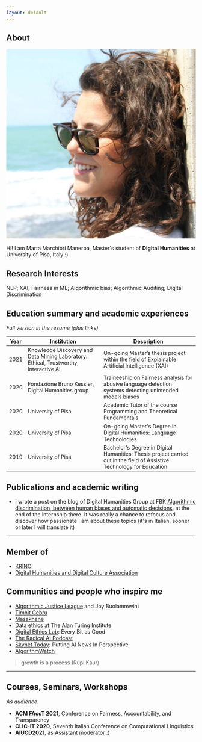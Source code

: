 ```yaml
---
layout: default
---
```


## About

<img class="profile-picture" src="profile_pict.jpg">

Hi! I am Marta Marchiori Manerba, Master's student of **Digital Humanities** at University of Pisa, Italy :)

## Research Interests

NLP; XAI; Fairness in ML; Algorithmic bias; Algorithmic Auditing; Digital Discrimination

## Education summary and academic experiences

*Full version in the resume (plus links)*

Year | Institution | Description
-----|--------------------------------------------------------------------------------------|--------------------------------------------
2021 | Knowledge Discovery and Data Mining Laboratory: Ethical, Trustworthy, Interactive AI | On-going Master’s thesis project within the field of Explainable Artificial Intelligence (XAI)
2020 | Fondazione Bruno Kessler, Digital Humanities group | Traineeship on Fairness analysis for abusive language detection systems detecting unintended models biases
2020 | University of Pisa | Academic Tutor of the course Programming and Theoretical Fundamentals
2020 | University of Pisa | On-going Master's Degree in Digital Humanities: Language Technologies
2019 | University of Pisa | Bachelor's Degree in Digital Humanities: Thesis project carried out in the field of Assistive Technology for Education

## Publications and academic writing 

* I wrote a post on the blog of Digital Humanities Group at FBK <a href="https://dh.fbk.eu/2021/02/discriminazioni-algoritmiche-tra-pregiudizi-umani-e-decisioni-automatiche/" target="_blank">Algorithmic discrimination, between human biases and automatic decisions</a>, at the end of the internship there. It was really a chance to refocus and discover how passionate I am about these topics (it's in Italian, sooner or later I will translate it)

---

## Member of 

* <a href="https://krino.org/" target="_blank">KRINO</a>
* <a href="http://www.aiucd.it/" target="_blank">Digital Humanities and Digital Culture Association</a>

## Communities and people who inspire me 

* <a href="https://www.ajl.org/about" target="_blank">Algorithmic Justice League</a> and Joy Buolammwini
* <a href="https://ai.stanford.edu/~tgebru/" target="_blank">Timnit Gebru</a>
* <a href="https://www.masakhane.io/" target="_blank">Masakhane</a>
* <a href="https://www.turing.ac.uk/research/data-ethics" target="_blank">Data ethics</a> at The Alan Turing Institute
* <a href="https://digitalethicslab.oii.ox.ac.uk/" target="_blank">Digital Ethics Lab</a>: Every Bit as Good
* <a href="https://www.radicalai.org/" target="_blank">The Radical AI Podcast</a>
* <a href="https://www.skynettoday.com/" target="_blank">Skynet Today</a>: Putting AI News In Perspective
* <a href="https://algorithmwatch.org/en/" target="_blank">AlgorithmWatch</a>

> growth is a process (Rupi Kaur) 

---

## Courses, Seminars, Workshops

*As audience*

* **ACM FAccT 2021**, Conference on Fairness, Accountability, and Transparency
* **CLIC-IT 2020**, Seventh Italian Conference on Computational Linguistics
* <a href="https://aiucd2021.labcd.unipi.it/" target="_blank">**AIUCD2021**</a>, as Assistant moderator :)
